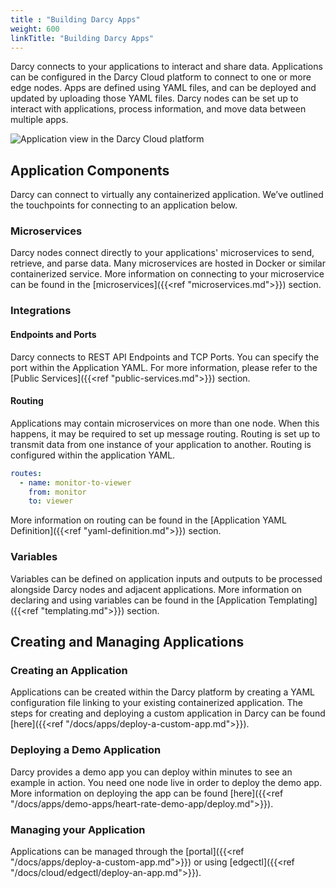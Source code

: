 ```yaml
---
title : "Building Darcy Apps"
weight: 600
linkTitle: "Building Darcy Apps"
---
```


Darcy connects to your applications to interact and share data. Applications can be configured in
the Darcy Cloud platform to connect to one or more edge nodes. Apps are defined using YAML files,
and can be deployed and updated by uploading those YAML files. Darcy nodes can be set up to interact
with applications, process information, and move data between multiple apps.

![Application view in the Darcy Cloud platform](</images/image (12).png>)

## Application Components

Darcy can connect to virtually any containerized application. We’ve outlined the touchpoints for
connecting to an application below.

### Microservices

Darcy nodes connect directly to your applications' microservices to send, retrieve, and parse data.
Many microservices are hosted in Docker or similar containerized service. More information on
connecting to your microservice can be found in the [microservices]({{<ref "microservices.md">}}) section.

### Integrations

#### Endpoints and Ports

Darcy connects to REST API Endpoints and TCP Ports. You can specify the port within the Application
YAML. For more information, please refer to the [Public Services]({{<ref "public-services.md">}}) section.

#### Routing

Applications may contain microservices on more than one node. When this happens, it may be required
to set up message routing. Routing is set up to transmit data from one instance of your application
to another. Routing is configured within the application YAML.

```yaml
routes:
  - name: monitor-to-viewer
    from: monitor
    to: viewer
```

More information on routing can be found in
the [Application YAML Definition]({{<ref "yaml-definition.md">}}) section.

### Variables

Variables can be defined on application inputs and outputs to be processed alongside Darcy nodes and
adjacent applications. More information on declaring and using variables can be found in
the [Application Templating]({{<ref "templating.md">}}) section.

## Creating and Managing Applications

### Creating an Application

Applications can be created within the Darcy platform by creating a YAML configuration file linking
to your existing containerized application. The steps for creating and deploying a custom
application in Darcy can be found [here]({{<ref "/docs/apps/deploy-a-custom-app.md">}}).

### Deploying a Demo Application

Darcy provides a demo app you can deploy within minutes to see an example
in action. You need one node live in order to deploy the demo app. More information on deploying the
app can be found [here]({{<ref "/docs/apps/demo-apps/heart-rate-demo-app/deploy.md">}}).

### Managing your Application

Applications can be managed through
the [portal]({{<ref "/docs/apps/deploy-a-custom-app.md">}})
or using [edgectl]({{<ref "/docs/cloud/edgectl/deploy-an-app.md">}}).
